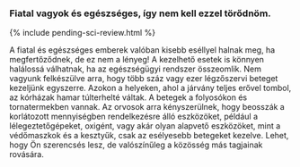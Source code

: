 ### Fiatal vagyok és egészséges, így nem kell ezzel törődnöm. 

{% include pending-sci-review.html %}

 A fiatal és egészséges emberek valóban kisebb eséllyel halnak meg, ha megfertőződnek, de ez nem a lényeg! A kezelhető esetek is könnyen halálossá válhatnak, ha az egészségügyi rendszer összeomlik. Nem vagyunk felkészülve arra, hogy több száz vagy ezer légzőszervi beteget kezeljünk egyszerre. Azokon a helyeken, ahol a járvány teljes erővel tombol, az kórházak hamar túlterhelté váltak. A betegek a folyosókon és tornatermekben vannak. Az orvosok arra kényszerülnek, hogy beosszák a korlátozott mennyiségben rendelkezésre álló eszközöket, például a lélegeztetőgépeket, oxigént, vagy akár olyan alapvető eszközöket, mint a védőmaszkok és a kesztyűk, csak az esélyesebb betegeket kezelve. Lehet, hogy Ön szerencsés lesz, de valószínűleg a közösség más tagjainak rovására.

